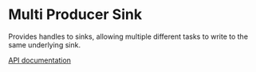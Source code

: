 # Multi Producer Sink

Provides handles to sinks, allowing multiple different tasks to write to the same underlying sink.

[API documentation](https://docs.rs/multi-producer-sink)